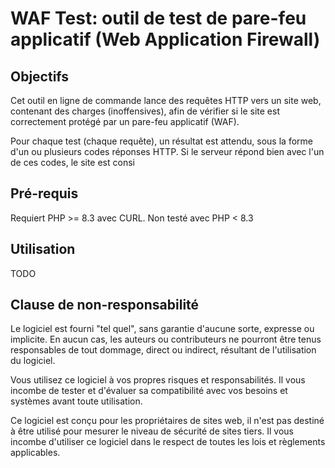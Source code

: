 # WAF Test: outil de test de pare-feu applicatif (Web Application Firewall)

## Objectifs
Cet outil en ligne de commande lance des requêtes HTTP vers un site web, contenant des charges (inoffensives), afin de vérifier si le site est correctement protégé par un pare-feu applicatif (WAF). 

Pour chaque test (chaque requête), un résultat est attendu, sous la forme d'un ou plusieurs codes réponses HTTP. Si le serveur répond bien avec l'un de ces codes, le site est consi

## Pré-requis
Requiert PHP >= 8.3 avec CURL.
Non testé avec PHP < 8.3

## Utilisation
TODO



## Clause de non-responsabilité
Le logiciel est fourni "tel quel", sans garantie d'aucune sorte, expresse ou implicite. En aucun cas, les auteurs ou contributeurs ne pourront être tenus responsables de tout dommage, direct ou indirect, résultant de l'utilisation du logiciel. 

Vous utilisez ce logiciel à vos propres risques et responsabilités. Il vous incombe de tester et d'évaluer sa compatibilité avec vos besoins et systèmes avant toute utilisation.

Ce logiciel est conçu pour les propriétaires de sites web, il n'est pas destiné à être utilisé pour mesurer le niveau de sécurité de sites tiers. Il vous incombe d'utiliser ce logiciel dans le respect de toutes les lois et règlements applicables.